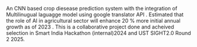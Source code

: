 An CNN based crop diesease prediction system with the integration of Multilinugual laguagge model using google translator API . Estimated that the role of AI in agricultural sector will enhance 20 % more initial annual growth as of 2023 . This is a collaborative project done and acheived selection in  Smart India Hackathon (internal)2024 and UST SIGHT2.0 Round 2 2025. 
